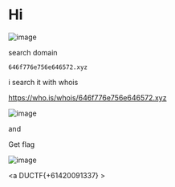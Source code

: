 # Hi
![image](https://user-images.githubusercontent.com/65381453/134667381-0eefea0b-8a38-4644-bb84-7a3a8412e0a5.png)

search domain 

```
646f776e756e646572.xyz
```

i search it with whois

https://who.is/whois/646f776e756e646572.xyz

![image](https://user-images.githubusercontent.com/65381453/134667498-8151e440-2a59-4d7a-9809-9404335e2a37.png)

and 

Get flag

![image](https://user-images.githubusercontent.com/65381453/134667589-74ee1117-2196-4560-bfe9-ba340a025316.png)

<a DUCTF{+61420091337} > </a>
